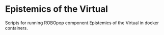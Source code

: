 Epistemics of the Virtual
=========================

Scripts for running ROBOpop component Epistemics of the Virtual in docker containers.

